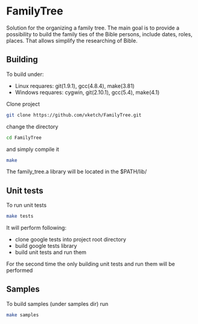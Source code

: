 # FamilyTree
Solution for the organizing a family tree.
The main goal is to provide a possibility to build the family ties of the Bible persons,   include dates, roles, places.
That allows simplify the researching of Bible.        

## Building
To build under: 
* Linux requares: git(1.9.1), gcc(4.8.4), make(3.81) 
* Windows requares: cygwin, git(2.10.1), gcc(5.4), make(4.1)
 
Clone project

```bash
git clone https://github.com/vketch/FamilyTree.git
```
change the directory 
```bash
cd FamilyTree 
```
and simply compile it
```bash
make 
```
The family_tree.a library will be located in the  $PATH/lib/

## Unit tests
To run unit tests 
```bash 
make tests
```
It will perform following:
* clone google tests into project root directory
* build google tests library 
* build unit tests and run them
    
For the second time the only building unit tests and run them will be performed    

## Samples
To build samples (under samples dir) run 
```bash 
make samples
```
